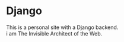 # Django
This is a personal site with a Django backend.<br>
i am The Invisible Architect of the Web.
